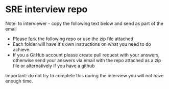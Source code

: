 # SRE interview repo

Note: to interviewer - copy the following text below and send as part of the email

- Please [fork](https://github.com/Smartwyre/sre-interview-test/fork) the following repo or use the zip file attached
- Each folder will have it's own instructions on what you need to do achieve.
- If you a GitHub account please create pull request with your answers, otherwise send your answers via email with the repo attached as a zip file or alternatively if you have a github

Important: do not try to complete this during the interview you will not have enough time.

